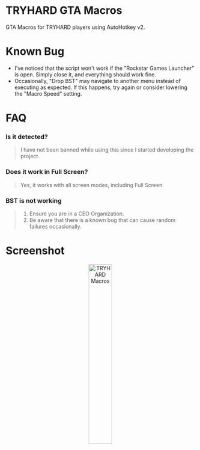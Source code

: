 # TRYHARD GTA Macros

GTA Macros for TRYHARD players using AutoHotkey v2.

# Known Bug

- I've noticed that the script won't work if the "Rockstar Games Launcher" is open. Simply close it, and everything should work fine.
- Occasionally, "Drop BST" may navigate to another menu instead of executing as expected. If this happens, try again or consider lowering the "Macro Speed" setting.

# FAQ

### Is it detected?

> I have not been banned while using this since I started developing the project.

### Does it work in Full Screen?

> Yes, it works with all screen modes, including Full Screen.

### BST is not working

> 1. Ensure you are in a CEO Organization.
> 2. Be aware that there is a known bug that can cause random failures occasionally.

# Screenshot

<div align="center">
  <img src="https://github.com/user-attachments/assets/4b56c046-faf9-4d5a-87b0-dfd61dd17bcb" alt="TRYHARD Macros" style="width: 35%;">
</div>

